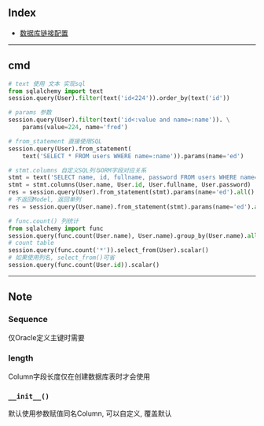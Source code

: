 Index
-----

- [数据库链接配置](http://docs.sqlalchemy.org/en/latest/core/engines.html#database-urls)

---

cmd
---

``` python
# text 使用 文本 实现sql
from sqlalchemy import text
session.query(User).filter(text('id<224')).order_by(text('id'))

# params 参数
session.query(User).filter(text('id<:value and name=:name')). \
    params(value=224, name='fred')

# from_statement 直接使用SQL
session.query(User).from_statement(
    text('SELECT * FROM users WHERE name=:name')).params(name='ed')

# stmt.columns 自定义SQL列与ORM字段对应关系
stmt = text('SELECT name, id, fullname, password FROM users WHERE name=:name')
stmt = stmt.columns(User.name, User.id, User.fullname, User.password)
res = session.query(User).from_statement(stmt).params(name='ed').all()
# 不返回Model, 返回单列
res = session.query(User.name).from_statement(stmt).params(name='ed').all()

# func.count() 列统计
from sqlalchemy import func
session.query(func.count(User.name), User.name).group_by(User.name).all()
# count table
session.query(func.count('*')).select_from(User).scalar()
# 如果使用列名, select_from()可省
session.query(func.count(User.id)).scalar()
```

---

Note
----

### Sequence

仅Oracle定义主键时需要

### length

Column字段长度仅在创建数据库表时才会使用

### `__init__()`

默认使用参数赋值同名Column, 可以自定义, 覆盖默认
